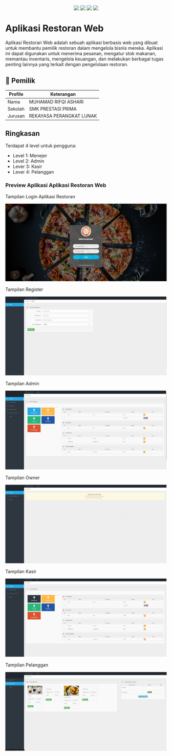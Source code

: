 <p align="center">
<img align="center" src="http://ForTheBadge.com/images/badges/built-with-love.svg"> <img align="center" src="http://ForTheBadge.com/images/badges/uses-html.svg"> <img align="center" src="http://ForTheBadge.com/images/badges/makes-people-smile.svg"> <img align="center" src="http://ForTheBadge.com/images/badges/built-by-developers.svg">
</p>

# Aplikasi Restoran Web 
Aplikasi Restoran Web adalah sebuah aplikasi berbasis web yang dibuat untuk membantu pemilik restoran dalam mengelola bisnis mereka. Aplikasi ini dapat digunakan untuk menerima pesanan, mengatur stok makanan, memantau inventaris, mengelola keuangan, dan melakukan berbagai tugas penting lainnya yang terkait dengan pengelolaan restoran.

## 🧑 Pemilik

| Profile | Keterangan  |
|---------|--------------|
| Nama    | MUHAMAD RIFQI ASHARI |
| Sekolah | SMK PRESTASI PRIMA |
| Jurusan | REKAYASA PERANGKAT LUNAK |

 
## Ringkasan

Terdapat 4 level untuk pengguna:
- Level 1: Menejer
- Level 2: Admin
- Lever 3: Kasir
- Lever 4: Pelanggan

<h3>Preview Aplikasi Aplikasi Restoran Web</h3>
<p>Tampilan Login Aplikasi Restoran</p>
<img src="https://github.com/MuhamadRifqiAshari/Aplikasi-Restoran-Versi-Ke2/blob/main/Dokumentasi/Tampilan%20Login%20Aplikasi.png">

<p>Tampilan Register</p>
<img src="https://github.com/MuhamadRifqiAshari/Aplikasi-Restoran-Versi-Ke2/blob/main/Dokumentasi/Tampilan%20Register%20Aplikasi.png">

<p>Tampilan Admin</p>
<img src="https://github.com/MuhamadRifqiAshari/Aplikasi-Restoran-Versi-Ke2/blob/main/Dokumentasi/Tampilan%20admin.png">

<p>Tampilan Owner</p>
<img src="https://github.com/MuhamadRifqiAshari/Aplikasi-Restoran-Versi-Ke2/blob/main/Dokumentasi/Tampilan%20owner.png">

<p>Tampilan Kasir</p>
<img src="https://github.com/MuhamadRifqiAshari/Aplikasi-Restoran-Versi-Ke2/blob/main/Dokumentasi/Tampilan%20kasir.png">

<p>Tampilan Pelanggan</p>
<img src="https://github.com/MuhamadRifqiAshari/Aplikasi-Restoran-Versi-Ke2/blob/main/Dokumentasi/Tampilan%20pelanggan.png">
